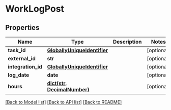 # WorkLogPost

## Properties
Name | Type | Description | Notes
------------ | ------------- | ------------- | -------------
**task_id** | [**GloballyUniqueIdentifier**](GloballyUniqueIdentifier.md) |  | [optional] 
**external_id** | **str** |  | [optional] 
**integration_id** | [**GloballyUniqueIdentifier**](GloballyUniqueIdentifier.md) |  | [optional] 
**log_date** | **date** |  | [optional] 
**hours** | [**dict(str, DecimalNumber)**](DecimalNumber.md) |  | [optional] 

[[Back to Model list]](../README.md#documentation-for-models) [[Back to API list]](../README.md#documentation-for-api-endpoints) [[Back to README]](../README.md)

